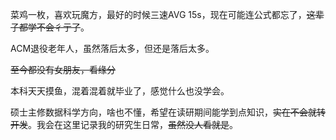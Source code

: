 菜鸡一枚，喜欢玩魔方，最好的时候三速AVG 15s，现在可能连公式都忘了，~~这辈子都学不会彳亍了~~。

ACM退役老年人，虽然落后太多，但还是落后太多。

~~至今都没有女朋友，看缘分~~

本科天天摸鱼，混着混着就毕业了，感觉什么也没学会。

硕士主修数据科学方向，啥也不懂，希望在读研期间能学到点知识，~~实在不会就转开发~~。我会在这里记录我的研究生日常，~~虽然没人看就是~~。